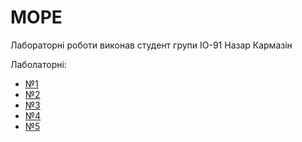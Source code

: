 # MOPE
Лабораторні роботи виконав студент групи ІО-91 Назар Кармазін

Лаболаторні:
- [№1](./Lab_1)
- [№2](./Lab_2)
- [№3](./Lab_3)
- [№4](./Lab_4)
- [№5](./Lab_5)

